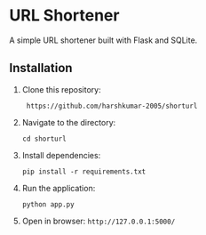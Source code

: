 # URL Shortener

A simple URL shortener built with Flask and SQLite.

## Installation
1. Clone this repository:
   ```
    https://github.com/harshkumar-2005/shorturl
   ```
2. Navigate to the directory:
   ```
   cd shorturl
   ```
3. Install dependencies:
   ```
   pip install -r requirements.txt
   ```
4. Run the application:
   ```
   python app.py
   ```
5. Open in browser: `http://127.0.0.1:5000/`
